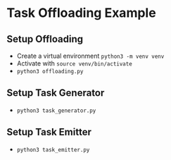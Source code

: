 # Task Offloading Example

## Setup Offloading

- Create a virtual environment `python3 -m venv venv`
- Activate with `source venv/bin/activate`
- `python3 offloading.py`

## Setup Task Generator

- `python3 task_generator.py`

## Setup Task Emitter

- `python3 task_emitter.py`



